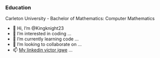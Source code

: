 ### Education
Carleton University - Bachelor of Mathematics: Computer Mathematics
- 👋 Hi, I’m @Kingknight23
- 👀 I’m interested in coding ...
- 🌱 I’m currently learning code ...
- 💞️ I’m looking to collaborate on ...
- 📫 [My linkedin victor igwe](https://www.linkedin.com/in/victor-igwe-774308239) ...

<!---
Kingknight23/Kingknight23 is a ✨ special ✨ repository because its `README.md` (this file) appears on your GitHub profile.
You can click the Preview link to take a look at your changes.
--->

